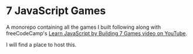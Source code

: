 # 7 JavaScript Games
A monorepo containing all the games I built following along with freeCodeCamp's [Learn JavaScript by Building 7 Games video on YouTube](https://www.youtube.com/watch?v=ec8vSKJuZTk).

I will find a place to host this.